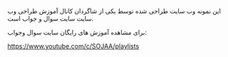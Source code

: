این نمونه وب سایت طراحی شده توسط یکی از شاگردان کانال آموزش طراحی وب سایت سایت سوال و جواب است. 


برای مشاهده آموزش های رایگان سایت سوال وجواب:

https://www.youtube.com/c/SOJAA/playlists
